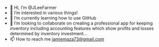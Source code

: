 - 👋 Hi, I’m @JLeeFarmer
- 👀 I’m interested in various things!
- 🌱 I’m currently learning how to use GitHub
- 💞️ I’m looking to collaborate on creating a professional app for keeping inventory including accounting features which show profits and losses determined by inventory investment...
- 📫 How to reach me jamiemaza73@gmail.com

<!---
JLeeFarmer/JLeeFarmer is a ✨ special ✨ repository because its `README.md` (this file) appears on your GitHub profile.
You can click the Preview link to take a look at your changes.
--->
